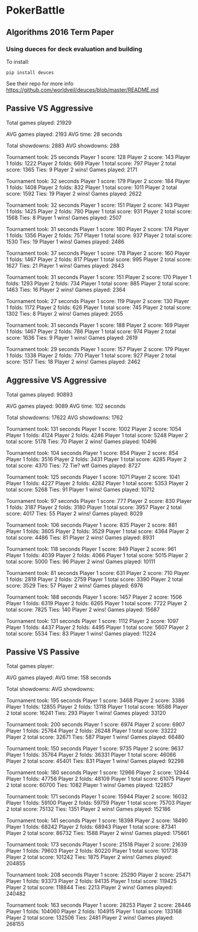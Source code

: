 # PokerBattle

## Algorithms 2016 Term Paper

### Using dueces for deck evaluation and building
To install:
``` 
pip install deuces
```

See their repo for more info
https://github.com/worldveil/deuces/blob/master/README.md

## Passive VS Aggressive 

Total games played: 21929

AVG games played: 2193
AVG time: 28 seconds

Total showdowns: 2883
AVG showdowns: 288

Tournament took: 25 seconds
Player 1 score: 128
Player 2 score: 143
Player 1 folds: 1222
Player 2 folds: 669
Player 1 total score: 797
Player 2 total score: 1365
Ties: 9
Player 2 wins!
Games played: 2171

Tournament took: 32 seconds
Player 1 score: 179
Player 2 score: 184
Player 1 folds: 1408
Player 2 folds: 832
Player 1 total score: 1011
Player 2 total score: 1592
Ties: 19
Player 2 wins!
Games played: 2622

Tournament took: 32 seconds
Player 1 score: 151
Player 2 score: 143
Player 1 folds: 1425
Player 2 folds: 780
Player 1 total score: 931
Player 2 total score: 1568
Ties: 8
Player 1 wins!
Games played: 2507

Tournament took: 31 seconds
Player 1 score: 180
Player 2 score: 174
Player 1 folds: 1356
Player 2 folds: 757
Player 1 total score: 937
Player 2 total score: 1530
Ties: 19
Player 1 wins!
Games played: 2486

Tournament took: 37 seconds
Player 1 score: 178
Player 2 score: 160
Player 1 folds: 1467
Player 2 folds: 817
Player 1 total score: 995
Player 2 total score: 1627
Ties: 21
Player 1 wins!
Games played: 2643

Tournament took: 31 seconds
Player 1 score: 151
Player 2 score: 170
Player 1 folds: 1293
Player 2 folds: 734
Player 1 total score: 885
Player 2 total score: 1463
Ties: 16
Player 2 wins!
Games played: 2364

Tournament took: 27 seconds
Player 1 score: 119
Player 2 score: 130
Player 1 folds: 1172
Player 2 folds: 626
Player 1 total score: 745
Player 2 total score: 1302
Ties: 8
Player 2 wins!
Games played: 2055

Tournament took: 31 seconds
Player 1 score: 188
Player 2 score: 169
Player 1 folds: 1467
Player 2 folds: 786
Player 1 total score: 974
Player 2 total score: 1636
Ties: 9
Player 1 wins!
Games played: 2619

Tournament took: 29 seconds
Player 1 score: 157
Player 2 score: 179
Player 1 folds: 1338
Player 2 folds: 770
Player 1 total score: 927
Player 2 total score: 1517
Ties: 18
Player 2 wins!
Games played: 2462

## Aggressive VS Aggressive

Total games played: 90893

AVG games played: 9089
AVG time: 102 seconds

Total showdowns: 17622
AVG showdowns: 1762

Tournament took: 131 seconds
Player 1 score: 1002
Player 2 score: 1054
Player 1 folds: 4124
Player 2 folds: 4246
Player 1 total score: 5248
Player 2 total score: 5178
Ties: 70
Player 2 wins!
Games played: 10496

Tournament took: 104 seconds
Player 1 score: 854
Player 2 score: 854
Player 1 folds: 3516
Player 2 folds: 3431
Player 1 total score: 4285
Player 2 total score: 4370
Ties: 72
Tie? wtf
Games played: 8727

Tournament took: 125 seconds
Player 1 score: 1071
Player 2 score: 1041
Player 1 folds: 4227
Player 2 folds: 4282
Player 1 total score: 5353
Player 2 total score: 5268
Ties: 91
Player 1 wins!
Games played: 10712

Tournament took: 97 seconds
Player 1 score: 777
Player 2 score: 830
Player 1 folds: 3187
Player 2 folds: 3180
Player 1 total score: 3957
Player 2 total score: 4017
Ties: 55
Player 2 wins!
Games played: 8029

Tournament took: 106 seconds
Player 1 score: 835
Player 2 score: 881
Player 1 folds: 3605
Player 2 folds: 3529
Player 1 total score: 4364
Player 2 total score: 4486
Ties: 81
Player 2 wins!
Games played: 8931

Tournament took: 118 seconds
Player 1 score: 949
Player 2 score: 961
Player 1 folds: 4039
Player 2 folds: 4066
Player 1 total score: 5015
Player 2 total score: 5000
Ties: 96
Player 2 wins!
Games played: 10111

Tournament took: 81 seconds
Player 1 score: 631
Player 2 score: 710
Player 1 folds: 2819
Player 2 folds: 2759
Player 1 total score: 3390
Player 2 total score: 3529
Ties: 57
Player 2 wins!
Games played: 6976

Tournament took: 188 seconds
Player 1 score: 1457
Player 2 score: 1506
Player 1 folds: 6319
Player 2 folds: 6265
Player 1 total score: 7722
Player 2 total score: 7825
Ties: 140
Player 2 wins!
Games played: 15687

Tournament took: 131 seconds
Player 1 score: 1112
Player 2 score: 1097
Player 1 folds: 4437
Player 2 folds: 4495
Player 1 total score: 5607
Player 2 total score: 5534
Ties: 83
Player 1 wins!
Games played: 11224

## Passive VS Passive 

Total games player: 

AVG games played: 
AVG time: 158 seconds

Total showdowns: 
AVG showdowns: 

Tournament took: 195 seconds
Player 1 score: 3468
Player 2 score: 3386
Player 1 folds: 12855
Player 2 folds: 13118
Player 1 total score: 16586
Player 2 total score: 16241
Ties: 293
Player 1 wins!
Games played: 33120

Tournament took: 200 seconds
Player 1 score: 6974
Player 2 score: 6907
Player 1 folds: 25764
Player 2 folds: 26248
Player 1 total score: 33222
Player 2 total score: 32671
Ties: 587
Player 1 wins!
Games played: 66480

Tournament took: 150 seconds
Player 1 score: 9735
Player 2 score: 9637
Player 1 folds: 35764
Player 2 folds: 36331
Player 1 total score: 46066
Player 2 total score: 45401
Ties: 831
Player 1 wins!
Games played: 92298

Tournament took: 180 seconds
Player 1 score: 12966
Player 2 score: 12944
Player 1 folds: 47756
Player 2 folds: 48109
Player 1 total score: 61075
Player 2 total score: 60700
Ties: 1082
Player 1 wins!
Games played: 122857

Tournament took: 171 seconds
Player 1 score: 15944
Player 2 score: 16032
Player 1 folds: 59100
Player 2 folds: 59759
Player 1 total score: 75703
Player 2 total score: 75132
Ties: 1351
Player 2 wins!
Games played: 152186

Tournament took: 141 seconds
Player 1 score: 18398
Player 2 score: 18490
Player 1 folds: 68242
Player 2 folds: 68943
Player 1 total score: 87341
Player 2 total score: 86732
Ties: 1588
Player 2 wins!
Games played: 175661

Tournament took: 173 seconds
Player 1 score: 21518
Player 2 score: 21639
Player 1 folds: 79603
Player 2 folds: 80220
Player 1 total score: 101738
Player 2 total score: 101242
Ties: 1875
Player 2 wins!
Games played: 204855

Tournament took: 208 seconds
Player 1 score: 25290
Player 2 score: 25471
Player 1 folds: 93373
Player 2 folds: 94135
Player 1 total score: 119425
Player 2 total score: 118844
Ties: 2213
Player 2 wins!
Games played: 240482

Tournament took: 163 seconds
Player 1 score: 28253
Player 2 score: 28446
Player 1 folds: 104060
Player 2 folds: 104915
Player 1 total score: 133168
Player 2 total score: 132506
Ties: 2481
Player 2 wins!
Games played: 268155

